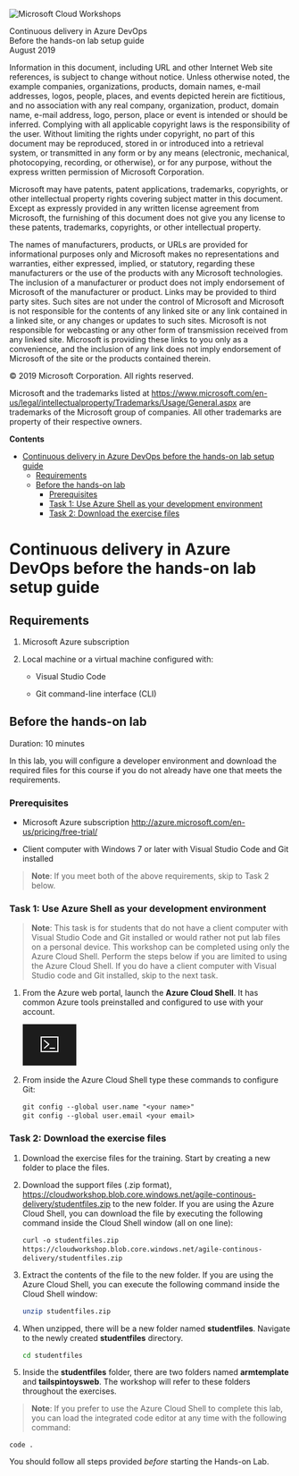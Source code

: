 ![Microsoft Cloud Workshops](https://github.com/Microsoft/MCW-Template-Cloud-Workshop/raw/master/Media/ms-cloud-workshop.png "Microsoft Cloud Workshops")

<div class="MCWHeader1">
Continuous delivery in Azure DevOps
</div>

<div class="MCWHeader2">
Before the hands-on lab setup guide
</div>

<div class="MCWHeader3">
August 2019
</div>

Information in this document, including URL and other Internet Web site references, is subject to change without notice. Unless otherwise noted, the example companies, organizations, products, domain names, e-mail addresses, logos, people, places, and events depicted herein are fictitious, and no association with any real company, organization, product, domain name, e-mail address, logo, person, place or event is intended or should be inferred. Complying with all applicable copyright laws is the responsibility of the user. Without limiting the rights under copyright, no part of this document may be reproduced, stored in or introduced into a retrieval system, or transmitted in any form or by any means (electronic, mechanical, photocopying, recording, or otherwise), or for any purpose, without the express written permission of Microsoft Corporation.

Microsoft may have patents, patent applications, trademarks, copyrights, or other intellectual property rights covering subject matter in this document. Except as expressly provided in any written license agreement from Microsoft, the furnishing of this document does not give you any license to these patents, trademarks, copyrights, or other intellectual property.

The names of manufacturers, products, or URLs are provided for informational purposes only and Microsoft makes no representations and warranties, either expressed, implied, or statutory, regarding these manufacturers or the use of the products with any Microsoft technologies. The inclusion of a manufacturer or product does not imply endorsement of Microsoft of the manufacturer or product. Links may be provided to third party sites. Such sites are not under the control of Microsoft and Microsoft is not responsible for the contents of any linked site or any link contained in a linked site, or any changes or updates to such sites. Microsoft is not responsible for webcasting or any other form of transmission received from any linked site. Microsoft is providing these links to you only as a convenience, and the inclusion of any link does not imply endorsement of Microsoft of the site or the products contained therein.

© 2019 Microsoft Corporation. All rights reserved.

Microsoft and the trademarks listed at <https://www.microsoft.com/en-us/legal/intellectualproperty/Trademarks/Usage/General.aspx> are trademarks of the Microsoft group of companies. All other trademarks are property of their respective owners.

**Contents**

<!-- TOC -->

- [Continuous delivery in Azure DevOps before the hands-on lab setup guide](#continuous-delivery-in-azure-devops-before-the-hands-on-lab-setup-guide)
  - [Requirements](#requirements)
  - [Before the hands-on lab](#before-the-hands-on-lab)
    - [Prerequisites](#prerequisites)
    - [Task 1: Use Azure Shell as your development environment](#task-1-use-azure-shell-as-your-development-environment)
    - [Task 2: Download the exercise files](#task-2-download-the-exercise-files)

<!-- /TOC -->

# Continuous delivery in Azure DevOps before the hands-on lab setup guide

## Requirements

1.  Microsoft Azure subscription

2.  Local machine or a virtual machine configured with:

    -   Visual Studio Code

    -   Git command-line interface (CLI)

## Before the hands-on lab

Duration: 10 minutes

In this lab, you will configure a developer environment and download the required files for this course if you do not already have one that meets the requirements.

### Prerequisites

-   Microsoft Azure subscription <http://azure.microsoft.com/en-us/pricing/free-trial/>

-   Client computer with Windows 7 or later with Visual Studio Code and Git installed

>**Note**: If you meet both of the above requirements, skip to Task 2 below.

### Task 1: Use Azure Shell as your development environment

>**Note**: This task is for students that do not have a client computer with Visual Studio Code and Git installed or would rather not put lab files on a personal device. This workshop can be completed using only the Azure Cloud Shell. Perform the steps below if you are limited to using the Azure Cloud Shell. If you do have a client computer with Visual Studio code and Git installed, skip to the next task.

1.  From the Azure web portal, launch the **Azure Cloud Shell**. It has common Azure tools preinstalled and configured to use with your account.

    ![This is a screenshot of a icon used to launch the Azure Cloud Shell from the Azure Portal.](images/Setup/image3.png "Azure Cloud Shell launch icon")

2.  From inside the Azure Cloud Shell type these commands to configure Git:

    ```
    git config --global user.name "<your name>"
    git config --global user.email <your email>
    ```

### Task 2: Download the exercise files

1.  Download the exercise files for the training. Start by creating a new folder to place the files.

2.  Download the support files (.zip format), https://cloudworkshop.blob.core.windows.net/agile-continous-delivery/studentfiles.zip to the new folder. If you are using the Azure Cloud Shell, you can download the file by executing the following command inside the Cloud Shell window (all on one line):

    ```
    curl -o studentfiles.zip https://cloudworkshop.blob.core.windows.net/agile-continous-delivery/studentfiles.zip
    ```

3.  Extract the contents of the file to the new folder. If you are using the Azure Cloud Shell, you can execute the following command inside the Cloud Shell window:

    ```bash
    unzip studentfiles.zip
    ```

4.  When unzipped, there will be a new folder named **studentfiles**. Navigate to the newly created **studentfiles** directory.

    ```bash
    cd studentfiles
    ```
   
5.  Inside the **studentfiles** folder, there are two folders named **armtemplate** and **tailspintoysweb**. The workshop will refer to these folders throughout the exercises.

>**Note**: If you prefer to use the Azure Cloud Shell to complete this lab, you can load the integrated code editor at any time with the following command:
```
code .
```

You should follow all steps provided *before* starting the Hands-on Lab.
